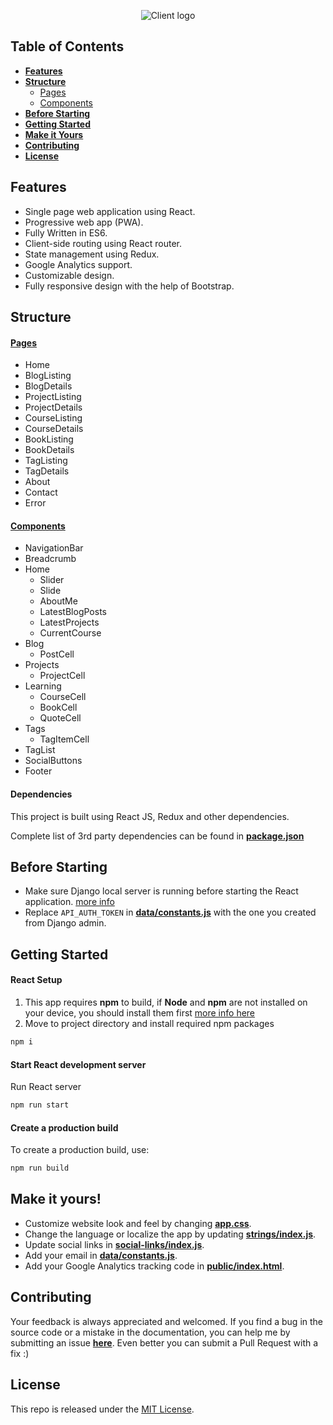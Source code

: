 <p align="center">
  <img src="https://cdn.rawgit.com/omaralbeik/omaralbeik.com/client/react/assets/client-banner.svg" title="Client logo">
</p>



## Table of Contents

- [**Features**](#features)
- [**Structure**](#structure)
  - [Pages](#pages)
  - [Components](#components)
- [**Before Starting**](#before-starting)
- [**Getting Started**](#getting-started)
- [**Make it Yours**](#make-it-yours)
- [**Contributing**](#contributing)
- [**License**](#license)



## Features

- Single page web application using React.
- Progressive web app (PWA).
- Fully Written in ES6.
- Client-side routing using React router.
- State management using Redux.
- Google Analytics support.
- Customizable design.
- Fully responsive design with the help of Bootstrap.

## Structure

#### [Pages](https://github.com/omaralbeik/omaralbeik.com/tree/master/react/src/pages)
- Home
- BlogListing
- BlogDetails
- ProjectListing
- ProjectDetails
- CourseListing
- CourseDetails
- BookListing
- BookDetails
- TagListing
- TagDetails
- About
- Contact
- Error

#### [Components](https://github.com/omaralbeik/omaralbeik.com/tree/master/react/src/components)
- NavigationBar
- Breadcrumb
- Home
  - Slider
  - Slide
  - AboutMe
  - LatestBlogPosts
  - LatestProjects
  - CurrentCourse
- Blog
  - PostCell
- Projects
  - ProjectCell
- Learning
  - CourseCell
  - BookCell
  - QuoteCell
- Tags
  - TagItemCell
- TagList
- SocialButtons
- Footer

#### Dependencies
This project is built using React JS, Redux and other dependencies.

Complete list of 3rd party dependencies can be found in [**package.json**](https://github.com/omaralbeik/omaralbeik.com/blob/master/react/package.json)




## Before Starting
- Make sure Django local server is running before starting the React application. [more info](https://github.com/omaralbeik/omaralbeik.com/blob/master/django/README.md)
- Replace `API_AUTH_TOKEN` in [**data/constants.js**](https://github.com/omaralbeik/omaralbeik.com/blob/master/react/src/data/constants.js) with the one you created from Django admin.



## Getting Started

#### React Setup
1. This app requires **npm** to build, if **Node** and **npm** are not installed on your device, you should install them first [more info here](https://docs.npmjs.com/getting-started/installing-node)
2. Move to project directory and install required npm packages
``` bash
npm i
```

#### Start React development server
Run React server
```bash
npm run start
```

#### Create a production build
To create a production build, use:
```bash
npm run build
```



## Make it yours!

- Customize website look and feel by changing [**app.css**](https://github.com/omaralbeik/omaralbeik.com/blob/master/react/src/styles/app.css).
- Change the language or localize the app by updating [**strings/index.js**](https://github.com/omaralbeik/omaralbeik.com/blob/master/react/src/strings/index.js).
- Update social links in [**social-links/index.js**](https://github.com/omaralbeik/omaralbeik.com/blob/master/react/src/social-links/index.js).
- Add your email in [**data/constants.js**](https://github.com/omaralbeik/omaralbeik.com/blob/master/react/src/data/constants.js).
- Add your Google Analytics tracking code in [**public/index.html**](https://github.com/omaralbeik/omaralbeik.com/blob/master/react/public/index.html).



## Contributing

Your feedback is always appreciated and welcomed. If you find a bug in the source code or a mistake in the documentation, you can help me by submitting an issue [**here**](https://github.com/omaralbeik/omaralbeik.com/issues). Even better you can submit a Pull Request with a fix :)



## License

This repo is released under the [MIT License](https://github.com/omaralbeik/omaralbeik.com/blob/master/LICENSE).
